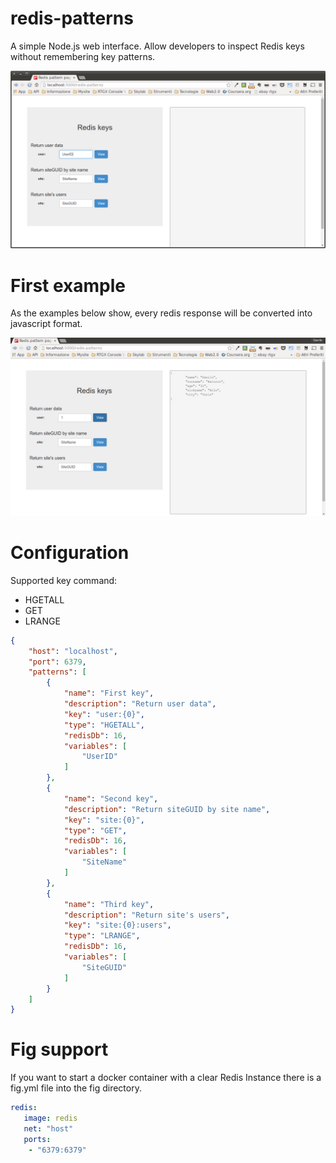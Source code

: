 redis-patterns
==============

A simple Node.js web interface. Allow developers to inspect Redis keys without remembering key patterns. 

![screenshot](https://github.com/nilo83link/redis-patterns/blob/master/public/images/screenshot-redis-patterns.png)


First example
=============

As the examples below show, every redis response will be converted into javascript format.

![example](https://github.com/nilo83link/redis-patterns/blob/master/public/images/example-redis-patterns.png)

Configuration
=============

Supported key command:
- HGETALL
- GET
- LRANGE

```json
{
    "host": "localhost",
    "port": 6379,
    "patterns": [
        {
            "name": "First key",
            "description": "Return user data",
            "key": "user:{0}",
            "type": "HGETALL",
            "redisDb": 16,
            "variables": [
                "UserID"
            ]
        },
        {
            "name": "Second key",
            "description": "Return siteGUID by site name",
            "key": "site:{0}",
            "type": "GET",
            "redisDb": 16,
            "variables": [
                "SiteName"
            ]
        },
        {
            "name": "Third key",
            "description": "Return site's users",
            "key": "site:{0}:users",
            "type": "LRANGE",
            "redisDb": 16,
            "variables": [
                "SiteGUID"
            ]
        }
    ]
}
```

Fig support
===========

If you want to start a docker container with a clear Redis Instance there is a fig.yml file into the fig directory.

```yaml
redis:
   image: redis
   net: "host"
   ports:
    - "6379:6379"
```





